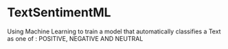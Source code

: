 # TextSentimentML
Using Machine Learning to train a model that automatically classifies a Text as one of : POSITIVE, NEGATIVE AND NEUTRAL
